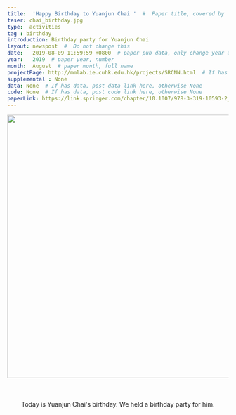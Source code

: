 ```yaml
---
title:  'Happy Birthday to Yuanjun Chai '  #  Paper title, covered by ''
teser: chai_birthday.jpg
type:  activities
tag : birthday
introduction: Birthday party for Yuanjun Chai
layout: newspost  #  Do not change this
date:   2019-08-09 11:59:59 +0800  # paper pub data, only change year and month according to this format
year:   2019  # paper year, number
month:  August  # paper month, full name
projectPage: http://mmlab.ie.cuhk.edu.hk/projects/SRCNN.html  # If has project page, link here, otherwise None
supplemental : None
data: None  # If has data, post data link here, otherwise None
code: None  # If has data, post code link here, otherwise None
paperLink: https://link.springer.com/chapter/10.1007/978-3-319-10593-2_13  # post paper pdf link here
---
```


<center><img src="http://xpixel.group/images/activities/chai_birthday.jpg" width = "auto" height = "600"  /></center>

&nbsp;
&nbsp;
<center>
<p style="font-size:20px;width:800px;text-align:left" > 

Today is Yuanjun Chai's birthday. We held a birthday party for him.
</p>
</center>
&nbsp;


